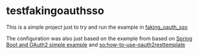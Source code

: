 # testfakingoauthsso

This is a simple project just to try and run the example in [faking_oauth_sso](http://engineering.pivotal.io/post/faking_oauth_sso/)

The configuration was also just based on the example from based on [Spring Boot and OAuth2 simple example](https://spring.io/guides/tutorials/spring-boot-oauth2/) and [so:how-to-use-oauth2resttemplate](https://stackoverflow.com/questions/27864295/how-to-use-oauth2resttemplate)

